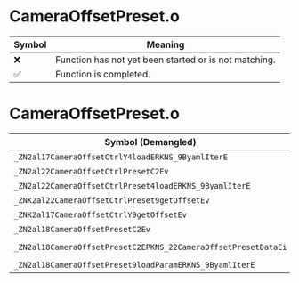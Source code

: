 # CameraOffsetPreset.o
| Symbol | Meaning 
| ------------- | ------------- 
| :x: | Function has not yet been started or is not matching. 
| :white_check_mark: | Function is completed. 


# CameraOffsetPreset.o
| Symbol (Demangled) | Symbol (Mangled) | Decompiled? |
| ------------- |  ------------- | ------------- |
| `_ZN2al17CameraOffsetCtrlY4loadERKNS_9ByamlIterE` | `al::CameraOffsetCtrlY::load(al::ByamlIter const&)` | :white_check_mark: |
| `_ZN2al22CameraOffsetCtrlPresetC2Ev` | `al::CameraOffsetCtrlPreset::CameraOffsetCtrlPreset(void)` | :white_check_mark: |
| `_ZN2al22CameraOffsetCtrlPreset4loadERKNS_9ByamlIterE` | `al::CameraOffsetCtrlPreset::load(al::ByamlIter const&)` | :white_check_mark: |
| `_ZNK2al22CameraOffsetCtrlPreset9getOffsetEv` | `al::CameraOffsetCtrlPreset::getOffset(void)const` | :white_check_mark: |
| `_ZNK2al17CameraOffsetCtrlY9getOffsetEv` | `al::CameraOffsetCtrlY::getOffset(void)const` | :white_check_mark: |
| `_ZN2al18CameraOffsetPresetC2Ev` | `al::CameraOffsetPreset::CameraOffsetPreset(void)` | :white_check_mark: |
| `_ZN2al18CameraOffsetPresetC2EPKNS_22CameraOffsetPresetDataEi` | `al::CameraOffsetPreset::CameraOffsetPreset(al::CameraOffsetPresetData const*,int)` | :white_check_mark: |
| `_ZN2al18CameraOffsetPreset9loadParamERKNS_9ByamlIterE` | `al::CameraOffsetPreset::loadParam(al::ByamlIter const&)` | :white_check_mark: |
